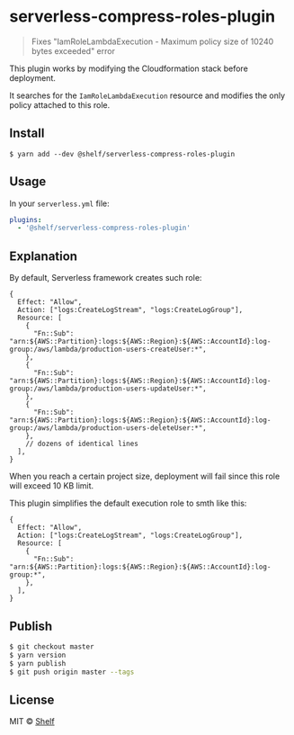 # serverless-compress-roles-plugin

> Fixes "IamRoleLambdaExecution - Maximum policy size of 10240 bytes exceeded" error

This plugin works by modifying the Cloudformation stack before deployment.

It searches for the `IamRoleLambdaExecution` resource and modifies the only policy attached to this role.

## Install

```
$ yarn add --dev @shelf/serverless-compress-roles-plugin
```

## Usage

In your `serverless.yml` file:

```yaml
plugins:
  - '@shelf/serverless-compress-roles-plugin'
```

## Explanation

By default, Serverless framework creates such role:

```json5
{
  Effect: "Allow",
  Action: ["logs:CreateLogStream", "logs:CreateLogGroup"],
  Resource: [
    {
      "Fn::Sub": "arn:${AWS::Partition}:logs:${AWS::Region}:${AWS::AccountId}:log-group:/aws/lambda/production-users-createUser:*",
    },
    {
      "Fn::Sub": "arn:${AWS::Partition}:logs:${AWS::Region}:${AWS::AccountId}:log-group:/aws/lambda/production-users-updateUser:*",
    },
    {
      "Fn::Sub": "arn:${AWS::Partition}:logs:${AWS::Region}:${AWS::AccountId}:log-group:/aws/lambda/production-users-deleteUser:*",
    },
    // dozens of identical lines
  ],
}
```

When you reach a certain project size, deployment will fail since this role will exceed 10 KB limit.

This plugin simplifies the default execution role to smth like this:

```json5
{
  Effect: "Allow",
  Action: ["logs:CreateLogStream", "logs:CreateLogGroup"],
  Resource: [
    {
      "Fn::Sub": "arn:${AWS::Partition}:logs:${AWS::Region}:${AWS::AccountId}:log-group:*",
    },
  ],
}
```

## Publish

```sh
$ git checkout master
$ yarn version
$ yarn publish
$ git push origin master --tags
```

## License

MIT © [Shelf](https://shelf.io)
